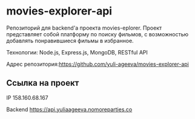 # movies-explorer-api

Репозиторий для baсkend'а проекта movies-eplorer. 
Проект представляет собой платформу по поиску фильмов,
с возможностью добавлять понравившиеся фильмы в избранное.

Технологии: Node.js, Express.js, MongoDB, RESTful API

Адрес репозитория:https://github.com/yuli-ageeva/movies-explorer-api

## Ссылкa на проект

IP 158.160.68.167

Backend https://api.yuliaageeva.nomoreparties.co





